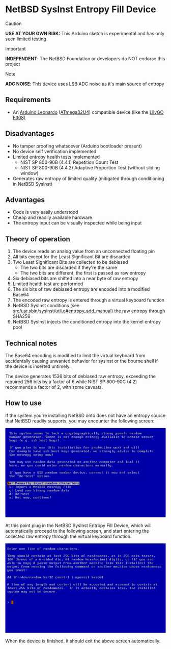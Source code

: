 # NetBSD SysInst Entropy Fill Device

> [!CAUTION]
> **USE AT YOUR OWN RISK:** This Arduino sketch is experimental and has only seen limited testing

> [!IMPORTANT]
> **INDEPENDENT**: The NetBSD Foundation or developers do NOT endorse this project

> [!NOTE]
> **ADC NOISE**: This device uses LSB ADC noise as it's main source of entropy

## Requirements
* An [Arduino Leonardo](https://docs.arduino.cc/hardware/leonardo/)
  ([ATmega32U4](https://www.google.com/url?sa=t&source=web&rct=j&opi=89978449&url=https://ww1.microchip.com/downloads/en/devicedoc/atmel-7766-8-bit-avr-atmega16u4-32u4_datasheet.pdf&ved=2ahUKEwim8K6708GFAxWrhv0HHVBGB-gQFnoECBYQAQ&usg=AOvVaw0abz7nlPSlbrG9F25sY8_R))
  compatible device (like the [LilyGO F308)](https://www.tindie.com/products/lilygo/lilygo-usb-microcontroller-atmega32u4/)

## Disadvantages
* No tamper proofing whatsoever (Arduino bootloader present)
* No device self verification implemented
* Limited entropy health tests implemented
  - NIST SP 800-90B (4.4.1) Repetition Count Test
  - NIST SP 800-90B (4.4.2) Adaptive Proportion Test (without sliding window)
* Generates raw entropy of limited quality (mitigated through conditioning in NetBSD SysInst)

## Advantages
* Code is very easily understood
* Cheap and readily available hardware
* The entropy input can be visually inspected while being input

## Theory of operation

1. The device reads an analog value from an unconnected floating pin
2. All bits except for the Least Significant Bit are discarded
3. Two Least Significant Bits are collected to be debiased
   - The two bits are discarded if they're the same
   - The two bits are different, the first is passed as raw entropy
3. Six debiased bits are shifted into a near byte of raw entropy
4. Limited health test are performed
5. The six bits of raw debiased entropy are encoded into a modified Base64
6. The encoded raw entropy is entered through a virtual keyboard function
7. NetBSD SysInst conditions (see [src/usr.sbin/sysinst/util.c#entropy_add_manual](https://github.com/NetBSD/src/blob/netbsd-10/usr.sbin/sysinst/util.c#L1154))
   the raw entropy through SHA256
8. NetBSD SysInst injects the conditioned entropy into the kernel entropy pool

## Technical notes

The Base64 encoding is modified to limit the virtual keyboard from accidentally
causing unwanted behavior for sysinst or the bourne shell if the device
is inserted untimely.

The device generates 1536 bits of debiased raw entropy, exceeding the required 256 bits
by a factor of 6 while NIST SP 800-90C (4.2) recommends a factor of 2, with some caveats.

## How to use

If the system you're installing NetBSD onto does not have an entropy source
that NetBSD readily supports, you may encounter the following screen:

![SysInst Entropy Enter 1](img/sysinst-entropy-enter-1.png)

At this point plug in the NetBSD SysInst Entropy Fill Device, which will
automatically proceed to the following screen, and start entering the
collected raw entropy through the virtual keyboard function:

![SysInst Entropy Enter 2](img/sysinst-entropy-enter-2.png)

When the device is finished, it should exit the above screen automatically.
